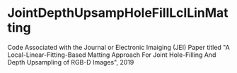 # JointDepthUpsampHoleFillLclLinMatting
Code Associated with the Journal or Electronic Imaiging (JEI) Paper titled "A Local-Linear-Fitting-Based Matting Approach For Joint Hole-Filling And Depth Upsampling of RGB-D Images", 2019
